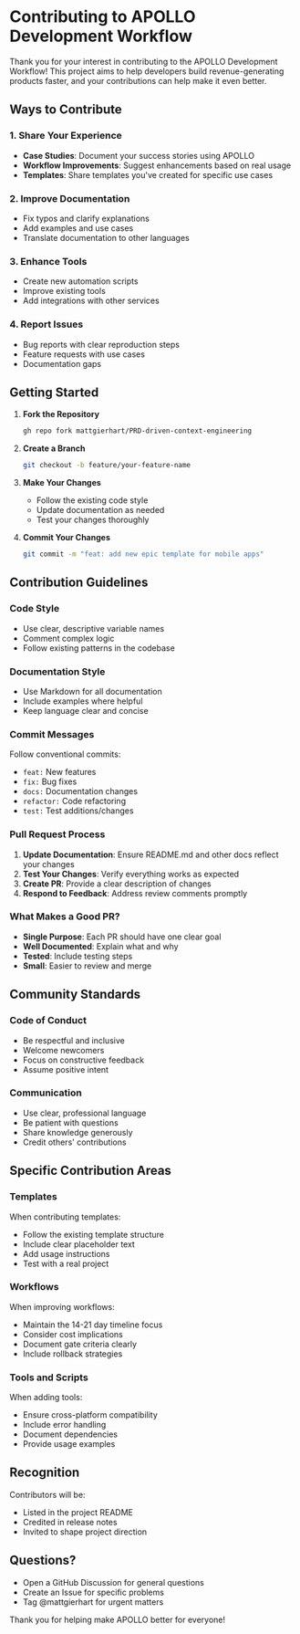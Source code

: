 # Contributing to APOLLO Development Workflow

Thank you for your interest in contributing to the APOLLO Development Workflow! This project aims to help developers build revenue-generating products faster, and your contributions can help make it even better.

## Ways to Contribute

### 1. Share Your Experience
- **Case Studies**: Document your success stories using APOLLO
- **Workflow Improvements**: Suggest enhancements based on real usage
- **Templates**: Share templates you've created for specific use cases

### 2. Improve Documentation
- Fix typos and clarify explanations
- Add examples and use cases
- Translate documentation to other languages

### 3. Enhance Tools
- Create new automation scripts
- Improve existing tools
- Add integrations with other services

### 4. Report Issues
- Bug reports with clear reproduction steps
- Feature requests with use cases
- Documentation gaps

## Getting Started

1. **Fork the Repository**
   ```bash
   gh repo fork mattgierhart/PRD-driven-context-engineering
   ```

2. **Create a Branch**
   ```bash
   git checkout -b feature/your-feature-name
   ```

3. **Make Your Changes**
   - Follow the existing code style
   - Update documentation as needed
   - Test your changes thoroughly

4. **Commit Your Changes**
   ```bash
   git commit -m "feat: add new epic template for mobile apps"
   ```

## Contribution Guidelines

### Code Style
- Use clear, descriptive variable names
- Comment complex logic
- Follow existing patterns in the codebase

### Documentation Style
- Use Markdown for all documentation
- Include examples where helpful
- Keep language clear and concise

### Commit Messages
Follow conventional commits:
- `feat:` New features
- `fix:` Bug fixes
- `docs:` Documentation changes
- `refactor:` Code refactoring
- `test:` Test additions/changes

### Pull Request Process

1. **Update Documentation**: Ensure README.md and other docs reflect your changes
2. **Test Your Changes**: Verify everything works as expected
3. **Create PR**: Provide a clear description of changes
4. **Respond to Feedback**: Address review comments promptly

### What Makes a Good PR?

- **Single Purpose**: Each PR should have one clear goal
- **Well Documented**: Explain what and why
- **Tested**: Include testing steps
- **Small**: Easier to review and merge

## Community Standards

### Code of Conduct
- Be respectful and inclusive
- Welcome newcomers
- Focus on constructive feedback
- Assume positive intent

### Communication
- Use clear, professional language
- Be patient with questions
- Share knowledge generously
- Credit others' contributions

## Specific Contribution Areas

### Templates
When contributing templates:
- Follow the existing template structure
- Include clear placeholder text
- Add usage instructions
- Test with a real project

### Workflows
When improving workflows:
- Maintain the 14-21 day timeline focus
- Consider cost implications
- Document gate criteria clearly
- Include rollback strategies

### Tools and Scripts
When adding tools:
- Ensure cross-platform compatibility
- Include error handling
- Document dependencies
- Provide usage examples

## Recognition

Contributors will be:
- Listed in the project README
- Credited in release notes
- Invited to shape project direction

## Questions?

- Open a GitHub Discussion for general questions
- Create an Issue for specific problems
- Tag @mattgierhart for urgent matters

Thank you for helping make APOLLO better for everyone!